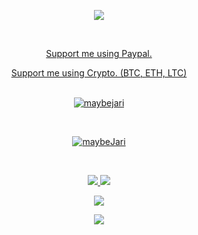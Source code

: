 <p align="center" >
  <a href="https://github.com/maybeJari">
  <img src="https://i.imgur.com/ElDl9BI.png" />
</p>
<br>

<p align="center" >
  <a href="https://streamelements.com/maybejari/tip">
  Support me using Paypal.
  </a>
<p align="center" >
  <a href="https://1upcoin.com/donate/maybejari">
  Support me using Crypto. (BTC, ETH, LTC)
    </a>
<br>
<br>

<p align="center">
  <a href="https://discord.gg/ZNyTnGMy9E">
    <img src="https://discord.c99.nl/widget/theme-4/817275612430336022.png" alt="maybejari"/>
     </a>
</p>
<br>

<p align="center"> 
    <a href="https://github.com/maybeJari">
  <img src="https://komarev.com/ghpvc/?username=maybejari&style=flat-square&color=grey" alt="maybeJari" /> </p>
<br>

<p align="center">
  <tr>
    <td align="center" style="padding=0;width=50%;">
      <a href="https://github.com/maybeJari">
      <img src="https://github-readme-stats.vercel.app/api/?username=maybejari&title_color=ec7460&text_color=9f9f9f&show_icons=true&bg_color=00000000&hide_border=true&icon_color=ec7460&hide_title=true&count_private=true&include_all_commits=true&enable_animations=true" />
    </td>
      <td align="center" style="padding=0;width=50%;">
      <a href="https://github.com/maybejari">
      <img src="https://github-readme-stats-one-bice.vercel.app/api/top-langs/?username=maybejari&role=OWNER,ORGANIZATION_MEMBER,COLLABORATOR&title_color=ec7460&text_color=9f9f9f&show_icons=true&bg_color=00000000&hide_border=true&icon_color=ec7460&hide_title=true&count_private=true&enable_animations=true" />
    </td>
  </tr>
</p>

<p align="center">
  <tr>
    <td align="center" style="padding=0;width=50%;">
      <a href="https://github.com/maybejari">
      <img src="https://github-readme-streak-stats.herokuapp.com?user=maybejari&theme=tokyonight_duo&hide_border=true&ring=ec7460&currStreakLabel=FFFFFF&sideNums=ec7460&dates=979797&sideLabels=FFFFFF&currStreakNum=FFFFFF&border=DD2727&stroke=00000000&background=00000000&fire=FF7600" />
    </td>
  </tr>
</p>

<p align="center" >
  <a href="https://discord.gg/ZNyTnGMy9E">
  <img src="https://i.imgur.com/t7HgDIj.png" />
  </a>
</p>
